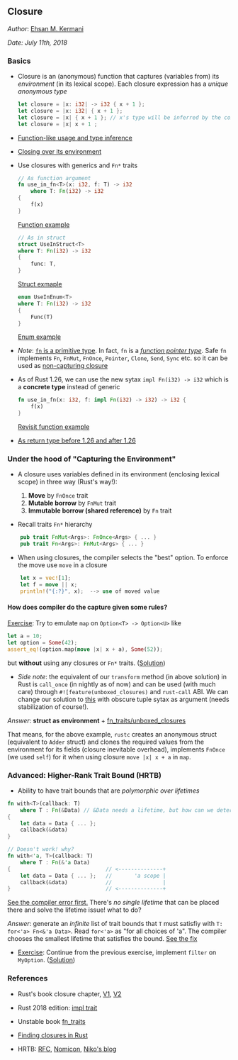 Closure
-------
*Author*: [Ehsan M. Kermani](https://ehsanmkermani.com/)

*Date: July 11th, 2018*

### Basics

* Closure is an (anonymous) function that captures (variables from) its *environment* (in its lexical scope). Each closure expression has a *unique anonymous type*
    ```rust
    let closure = |x: i32| -> i32 { x + 1 };
    let closure = |x: i32| { x + 1 };
    let closure = |x| { x + 1 }; // x's type will be inferred by the compiler
    let closure = |x| x + 1 ;
    ```

* [Function-like usage and type inference](https://play.rust-lang.org/?gist=54c9ce457e940ad4a40ebd901afbe939&version=stable&mode=debug&edition=2015)
* [Closing over its environment](https://play.rust-lang.org/?gist=a23e14d1a2cf55b1faee43895606de0f&version=stable&mode=debug&edition=2015)

* Use closures with generics and `Fn*` traits
    
    ```rust
    // As function argument
    fn use_in_fn<T>(x: i32, f: T) -> i32
        where T: Fn(i32) -> i32
    {
        f(x)
    }
    ```
    
    [Function example](https://play.rust-lang.org/?gist=1d0b05ddb5f599c32857d3bb5b13cf55&version=stable&mode=debug&edition=2015)
    
    ```rust
    // As in struct
    struct UseInStruct<T>
    where T: Fn(i32) -> i32
    {
        func: T,
    }
    ```
    [Struct exmaple](https://play.rust-lang.org/?gist=cc24315cb1fc17d6d4415de048ab1a76&version=stable&mode=debug&edition=2015)
    
    ```rust
    enum UseInEnum<T>
    where T: Fn(i32) -> i32
    {
        Func(T)
    }
    ```
    [Enum example](https://play.rust-lang.org/?gist=b806312e02c4ca0ddc1b0e8fee51f44f&version=stable&mode=debug&edition=2015)

* *Note*: [`fn` is a primitive type](https://doc.rust-lang.org/std/primitive.fn.html). In fact, `fn` is a [*function pointer type*](https://doc.rust-lang.org/reference/types.html#function-pointer-types). Safe `fn` implements `Fn`, `FnMut`, `FnOnce`, `Pointer`, `Clone`, `Send`, `Sync` etc. so it can be used as [non-capturing closure](https://play.rust-lang.org/?gist=e57a0150017f1f604a43da13916ca86c&version=stable&mode=debug&edition=2015)

* As of Rust 1.26, we can use the new sytax `impl Fn(i32) -> i32` which is a **concrete type** instead of generic

    ```rust
    fn use_in_fn(x: i32, f: impl Fn(i32) -> i32) -> i32 {
        f(x)
    }
    
    ```
    [Revisit function example](https://play.rust-lang.org/?gist=8cc1d29d5a66d4fd335814b846421fb2&version=stable&mode=debug&edition=2015)
    
* [As return type before 1.26 and after 1.26](https://play.rust-lang.org/?gist=5b7e4876eb75a3d02560b9b6e92d3b08&version=stable&mode=debug&edition=2015)

### Under the hood of "Capturing the Environment"

* A closure uses variables defined in its environment (enclosing lexical scope) in three way (Rust's way!):
    1. **Move** by `FnOnce` trait
    2. **Mutable borrow** by `FnMut` trait
    3. **Immutable borrow (shared reference)** by `Fn` trait

* Recall traits `Fn*` hierarchy
```rust
    pub trait FnMut<Args>: FnOnce<Args> { ... }
    pub trait Fn<Args>: FnMut<Args> { ... }
```

* When using closures, the compiler selects the "best" option. To enforce the move use `move` in a closure
```rust
    let x = vec![1];
    let f = move || x;
    println!("{:?}", x);  --> use of moved value
```

#### How does compiler do the capture given some rules?

[Exercise](https://play.rust-lang.org/?gist=0d9739dc4dcb2b22e86edb0819c741c9): Try to emulate `map` on `Option<T> -> Option<U>` like
```rust
let a = 10;
let option = Some(42);
assert_eq!(option.map(move |x| x + a), Some(52));
```
but **without** using any closures or `Fn*` traits.
([Solution](https://play.rust-lang.org/?gist=4eb54a1a8391b91a83f1c39d9fe1c918&version=stable&mode=debug&edition=2015))

* *Side note*: the equivalent of our `transform` method (in above solution) in Rust is `call_once` (in nightly as of now) and can be used (with much care) through `#![feature(unboxed_closures)` and `rust-call` ABI. We can change our solution to [this](https://play.rust-lang.org/?gist=248782effb90cfe43aa8986ab75177fc&version=nightly&mode=debug&edition=2015) with obscure tuple sytax as argument (needs stabilization of course!).


*Answer*: 
**struct as environment** + [fn_traits/unboxed_closures](https://doc.rust-lang.org/unstable-book/library-features/fn-traits.html)

That means, for the above example, `rustc` creates an anonymous struct (equivalent to `Adder` struct) and clones the required values from the environment for its fields (closure inevitable overhead), implements `FnOnce` (we used `self`) for it when using closure `move |x| x + a` in `map`.

### Advanced: Higher-Rank Trait Bound (HRTB)

* Ability to have trait bounds that are *polymorphic over lifetimes*

```rust
fn with<T>(callback: T)
    where T : Fn(&Data) // &Data needs a lifetime, but how can we determine that?
{
    let data = Data { ... };
    callback(&data)
}

// Doesn't work! why?
fn with<'a, T>(callback: T)
    where T : Fn(&'a Data)
{                              // <--------------+
    let data = Data { ... };   //       'a scope |
    callback(&data)            //                |
}                              // <--------------+

```

[See the compiler error first.](https://play.rust-lang.org/?gist=1b4213038f4843ba85fa844183e52140&version=stable&mode=debug&edition=2015)
There's *no single lifetime* that can be placed there and solve the lifetime issue! what to do?

*Answer*: generate an *infinite* list of trait bounds that `T` must satisfiy with `T: for<'a> Fn<&'a Data>`. Read `for<'a>` as "for all choices of 'a". The compiler chooses the smallest lifetime that satisfies the bound. [See the fix](https://play.rust-lang.org/?gist=7d401ba450da4017185287f8018f2468&version=stable&mode=debug&edition=2015)

* [Exercise](https://play.rust-lang.org/?gist=9126b3c9a8f9474e06afb2b89b6f9170&version=stable&mode=debug&edition=2015): Continue from the previous exercise, implement `filter` on `MyOption`. ([Solution](https://play.rust-lang.org/?gist=e641d9690e80a997543077543f538a3e&version=stable&mode=debug&edition=2015))

### References

* Rust's book closure chapter, [V1](https://doc.rust-lang.org/book/first-edition/closures.html), [V2](https://doc.rust-lang.org/book/second-edition/ch13-01-closures.html)

* Rust 2018 edition: [impl trait](https://rust-lang-nursery.github.io/edition-guide/2018/transitioning/traits/impl-trait.html)

* Unstable book [fn_traits](https://doc.rust-lang.org/unstable-book/library-features/fn-traits.html)

* [Finding closures in Rust](http://huonw.github.io/blog/2015/05/finding-closure-in-rust/)

* HRTB: [RFC](https://github.com/nox/rust-rfcs/blob/master/text/0387-higher-ranked-trait-bounds.md), [Nomicon](https://doc.rust-lang.org/nomicon/hrtb.html), [Niko's blog](http://smallcultfollowing.com/babysteps/blog/2016/11/04/associated-type-constructors-part-3-what-higher-kinded-types-might-look-like/)